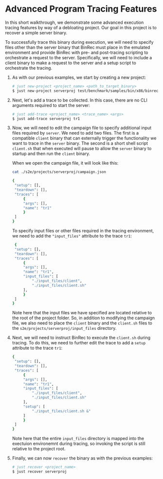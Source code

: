 # Advanced Program Tracing Features

In this short walkthrough, we demonstrate some advanced execution tracing features by way of a debloating project. Our goal in this project is to recover a simple server binary.

To successfully trace this binary during execution, we will need to specify files other than the server binary that BinRec must place in the emulated environment and provide BinRec with pre- and post-tracing scripting to orchestrate a request to the server. Specifically, we will need to include a client binary to make a request to the server and a setup script to orchestrate the tracing.

1. As with our previous examples, we start by creating a new project:

   ```bash
   # just new-project <project_name> <path_to_target_binary>
   $ just new-project serverproj test/benchmark/samples/bin/x86/binrec/server
   ```

2. Next, let's add a trace to be collected. In this case, there are no CLI arguments required to start the server:

   ```bash
   # just add-trace <project_name> <trace_name> <args>
   $ just add-trace serverproj tr1
   ```

3. Now, we will need to edit the campaign file to specify additional input files required by `server`. We need to add two files. The first is a compatible `client` binary that can externally trigger the functionality we want to trace in the `server` binary. The second is a short shell script `client.sh` that when executed will pause to allow the `server` binary to startup and then run the `client` binary.

    When we open the campaign file, it will look like this:

   ```bash
   cat ./s2e/projects/serverproj/campaign.json

   {
    "setup": [],
    "teardown": [],
    "traces": [
        {
        "args": [],
        "name": "tr1"
        }
    ]
   }
   ```

   To specify input files or other files required in the tracing environment, we need to add the `"input_files"` attribute to the trace `tr1`:

   ```bash
    {
    "setup": [],
    "teardown": [],
    "traces": [
        {
        "args": [],
        "name": "tr1",
        "input_files": [
            "./input_files/client",
            "./input_files/client.sh"
        ],
        }
    ]
   }
   ```

   Note here that the input files we have specified are located relative to the root of the project folder. So, in addition to modifying the campaign file, we also need to place the `client` binary and the `client.sh` files to the `s2e/projects/serverproj/input_files` directory.

4. Next, we will need to instruct BinRec to execute the `client.sh` during tracing. To do this, we need to further edit the trace to add a `setup` attribute to the trace `tr1`:

   ```bash
   {
    "setup": [],
    "teardown": [],
    "traces": [
        {
        "args": [],
        "name": "tr1",
        "input_files": [
            "./input_files/client",
            "./input_files/client.sh"
        ],
        "setup": [
            "./input_files/client.sh &"
        ]
        }
    ]
   }
   ```

   Note here that the entire `input_files` directory is mapped into the exectuion environemnt during tracing, so invoking the script is still relative to the project root.

5. Finally, we can now `recover` the binary as with the previous examples:

   ```bash
   # just recover <project_name>
   $ just recover serverproj
   ```
